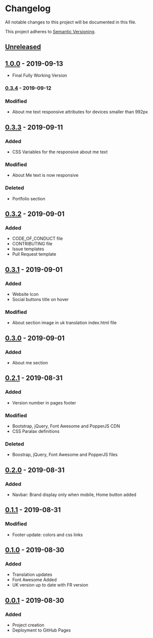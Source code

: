 # Changelog
All notable changes to this project will be documented in this file.

This project adheres to [Semantic Versioning](https://semver.org/spec/v2.0.0.html).

## [Unreleased]

## [1.0.0] - 2019-09-13
* Final Fully Working Version

### [0.3.4] - 2019-09-12
### Modified
* About me text responsive attributes for devices smaller than 992px

## [0.3.3] - 2019-09-11
### Added
* CSS Variables for the responsive about me text
### Modified
* About Me text is now responsive
### Deleted
* Portfolio section

## [0.3.2] - 2019-09-01
### Added
* CODE_OF_CONDUCT file
* CONTRIBUTING file
* Issue templates
* Pull Request template

## [0.3.1] - 2019-09-01
### Added
* Website Icon
* Social buttons title on hover
### Modified
* About section image in uk translation index.html file

## [0.3.0] - 2019-09-01
### Added
* About me section

## [0.2.1] - 2019-08-31
### Added
* Version number in pages footer
### Modified
* Bootstrap, jQuery, Font Awesome and PopperJS CDN
* CSS Paralax definitions
### Deleted
* Boostrap, jQuery, Font Awesome and PopperJS files 

## [0.2.0] - 2019-08-31
### Added
* Navbar: Brand display only when mobile, Home button added

## [0.1.1] - 2019-08-31
### Modified
* Footer update: colors and css links

## [0.1.0] - 2019-08-30
### Added 
* Translation updates
* Font Awesome Added
* UK version up to date with FR version

## [0.0.1] - 2019-08-30
### Added
* Project creation
* Deployment to GitHub Pages

[Unreleased]: https://github.com/qbtl/qbtl.github.io/tree/master
[1.0.0]: https://github.com/qbtl/qbtl.github.io/compare/v0.3.4...v1.0.0
[0.3.4]: https://github.com/qbtl/qbtl.github.io/compare/v0.3.3...v0.3.4
[0.3.3]: https://github.com/qbtl/qbtl.github.io/compare/v0.3.2...v0.3.3
[0.3.2]: https://github.com/qbtl/qbtl.github.io/compare/v0.3.1...v0.3.2
[0.3.1]: https://github.com/qbtl/qbtl.github.io/compare/v0.3.0...v0.3.1
[0.3.0]: https://github.com/qbtl/qbtl.github.io/compare/v0.2.1...v0.3.0
[0.2.1]: https://github.com/qbtl/qbtl.github.io/compare/v0.2.0...v0.2.1
[0.2.0]: https://github.com/qbtl/qbtl.github.io/compare/v0.1.1...v0.2.0
[0.1.1]: https://github.com/qbtl/qbtl.github.io/compare/v0.1.0...v0.1.1
[0.1.0]: https://github.com/qbtl/qbtl.github.io/compare/v0.0.1...v0.1.0
[0.0.1]: https://github.com/qbtl/qbtl.github.io/releases/tag/v0.0.1
